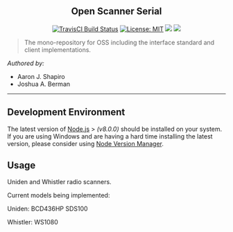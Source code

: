 <h2 align="center">Open Scanner Serial</h2>
<p align="center">
  <a href="https://travis-ci.org/Open-Scanner-Serial/OSS"><img src="https://travis-ci.org/Open-Scanner-Serial/OSS.svg?branch=master" alt="TravisCI Build Status"></a>
  <a href="https://opensource.org/licenses/MIT"><img src="https://img.shields.io/badge/License-MIT-yellow.svg" alt="License: MIT"></a>
  <a href="https://codeclimate.com/github/Open-Scanner-Serial/OSS/maintainability"><img src="https://api.codeclimate.com/v1/badges/ff38ae6a8f36866d5eae/maintainability"/></a>
  <a href="https://codeclimate.com/github/Open-Scanner-Serial/OSS/test_coverage"><img src="https://api.codeclimate.com/v1/badges/ff38ae6a8f36866d5eae/test_coverage" /></a>
</p>

> The mono-repository for OSS including the interface standard and client implementations.

_Authored by:_
 - Aaron J. Shapiro
 - Joshua A. Berman
 
----------

Development Environment
-------------

The latest version of [Node.js](https://nodejs.org/en/) > _(v8.0.0)_ should be installed on your system. If you are using Windows and are having a hard time installing the latest version, please consider using [Node Version Manager](https://github.com/creationix/nvm).

Usage
-------------

Uniden and Whistler radio scanners. 

Current models being implemented:

  Uniden:
    BCD436HP
    SDS100
    
  Whistler:
    WS1080
